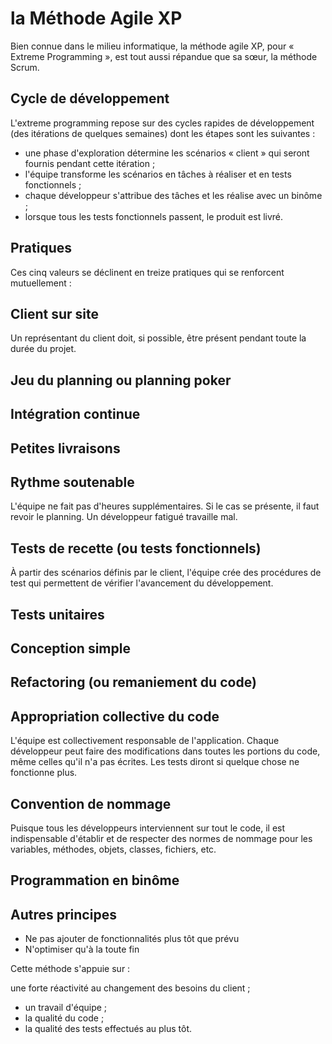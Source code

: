 

# la Méthode Agile XP

Bien connue dans le milieu informatique, la méthode agile XP, pour « Extreme Programming », est tout aussi répandue que sa sœur, la méthode Scrum. 

## Cycle de développement

L'extreme programming repose sur des cycles rapides de développement (des itérations de quelques semaines) dont les étapes sont les suivantes :

 - une phase d'exploration détermine les scénarios « client » qui seront
   fournis pendant cette itération ;
 - l'équipe transforme les scénarios en tâches à réaliser et en tests
   fonctionnels ;
 - chaque développeur s'attribue des tâches et les réalise avec un
   binôme ;
 - lorsque tous les tests fonctionnels passent, le produit est livré.

## Pratiques

Ces cinq valeurs se déclinent en treize pratiques qui se renforcent mutuellement :

## Client sur site

Un représentant du client doit, si possible, être présent pendant toute la durée du projet. 

## Jeu du planning ou planning poker



## Intégration continue



## Petites livraisons


## Rythme soutenable

L'équipe ne fait pas d'heures supplémentaires. Si le cas se présente, il faut revoir le planning. Un développeur fatigué travaille mal.

## Tests de recette (ou tests fonctionnels)

À partir des scénarios définis par le client, l'équipe crée des procédures de test qui permettent de vérifier l'avancement du développement.


## Tests unitaires


## Conception simple


## Refactoring (ou remaniement du code)



## Appropriation collective du code

L'équipe est collectivement responsable de l'application. Chaque développeur peut faire des modifications dans toutes les portions du code, même celles qu'il n'a pas écrites. Les tests diront si quelque chose ne fonctionne plus.

## Convention de nommage

Puisque tous les développeurs interviennent sur tout le code, il est indispensable d'établir et de respecter des normes de nommage pour les variables, méthodes, objets, classes, fichiers, etc.

## Programmation en binôme

## Autres principes

 - Ne pas ajouter de fonctionnalités plus tôt que prévu
 - N'optimiser qu'à la toute fin

Cette méthode s'appuie sur :

une forte réactivité au changement des besoins du client ;

 - un travail d'équipe ; 
 - la qualité du code ; 
 - la qualité des tests effectués au plus tôt.

